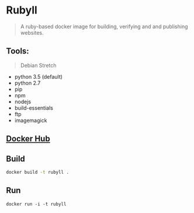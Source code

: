 # Rubyll

> A ruby-based docker image for building, verifying and and publishing websites.


## Tools:

> Debian Stretch

- python 3.5 (default)
- python 2.7
- pip
- npm
- nodejs
- build-essentials
- ftp
- imagemagick


## [Docker Hub](https://hub.docker.com/r/sweisgerber/rubyll/)


## Build

```bash
docker build -t rubyll .
```

## Run

```
docker run -i -t rubyll
```
